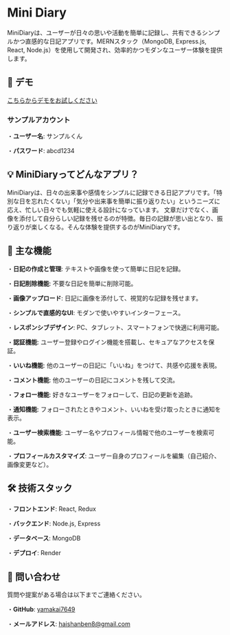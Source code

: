 # Mini Diary

MiniDiaryは、ユーザーが日々の思いや活動を簡単に記録し、共有できるシンプルかつ直感的な日記アプリです。MERNスタック（MongoDB, Express.js, React, Node.js）を使用して開発され、効率的かつモダンなユーザー体験を提供します。

## 🚀 デモ

[こちらからデモをお試しください](https://minidiary.onrender.com)

### サンプルアカウント

・**ユーザー名**:  サンプルくん

・**パスワード**:  abcd1234

## 💡 MiniDiaryってどんなアプリ？

MiniDiaryは、日々の出来事や感情をシンプルに記録できる日記アプリです。「特別な日を忘れたくない」「気分や出来事を簡単に振り返りたい」というニーズに応え、忙しい日々でも気軽に使える設計になっています。
文章だけでなく、画像を添付して自分らしい記録を残せるのが特徴。毎日の記録が思い出となり、振り返りが楽しくなる。そんな体験を提供するのがMiniDiaryです。

## 🌟 主な機能

・**日記の作成と管理**:  テキストや画像を使って簡単に日記を記録。

・**日記削除機能**:  不要な日記を簡単に削除可能。

・**画像アップロード**:  日記に画像を添付して、視覚的な記録を残せます。

・**シンプルで直感的なUI**:  モダンで使いやすいインターフェース。

・**レスポンシブデザイン**:  PC、タブレット、スマートフォンで快適に利用可能。

・**認証機能**:  ユーザー登録やログイン機能を搭載し、セキュアなアクセスを保証。

・**いいね機能**:  他のユーザーの日記に「いいね」をつけて、共感や応援を表現。

・**コメント機能**:  他のユーザーの日記にコメントを残して交流。

・**フォロー機能**:  好きなユーザーをフォローして、日記の更新を追跡。

・**通知機能**:  フォローされたときやコメント、いいねを受け取ったときに通知を表示。

・**ユーザー検索機能**:  ユーザー名やプロフィール情報で他のユーザーを検索可能。

・**プロフィールカスタマイズ**:  ユーザー自身のプロフィールを編集（自己紹介、画像変更など）。

## 🛠️ 技術スタック

・**フロントエンド**:  React, Redux

・**バックエンド**:  Node.js, Express

・**データベース**:  MongoDB

・**デプロイ**:  Render

## 📧 問い合わせ

質問や提案がある場合は以下までご連絡ください。

・**GitHub**:  [yamakai7649](https://github.com/yamakai7649)

・**メールアドレス**:  haishanben8@gmail.com
